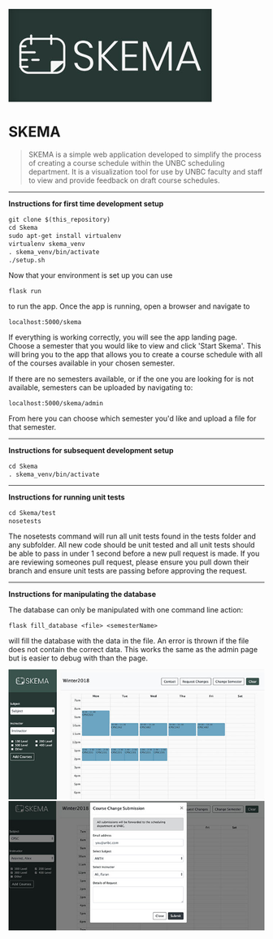 ![](https://github.com/GraemeRMorgan/Skema/blob/master/skema-logo.jpg)
# SKEMA
> SKEMA is a simple web application developed to simplify the process of creating a course schedule within the UNBC scheduling department. It is a visualization tool for use by UNBC faculty and staff to view and provide feedback on draft course schedules.


***

**Instructions for first time development setup**

    git clone $(this_repository)
    cd Skema
    sudo apt-get install virtualenv
    virtualenv skema_venv
    . skema_venv/bin/activate
    ./setup.sh

Now that your environment is set up you can use 

    flask run
    
to run the app. Once the app is running, open a browser and navigate to 

    localhost:5000/skema
    
If everything is working correctly, you will see the app landing page.  Choose a semester that you would like to view and click 'Start Skema'.  This will bring you to the app that allows you to create a course schedule with all of the courses available in your chosen semester.

If there are no semesters available, or if the one you are looking for is not available, semesters can be uploaded by navigating to:

    localhost:5000/skema/admin
    
From here you can choose which semester you'd like and upload a file for that semester.

***

**Instructions for subsequent development setup**

    cd Skema
    . skema_venv/bin/activate
    
***

**Instructions for running unit tests**

    cd Skema/test
    nosetests
    
The nosetests command will run all unit tests found in the tests folder and any subfolder. All new code should be unit 
tested and all unit tests should be able to pass in under 1 second before a new pull request is made.
If you are reviewing someones pull request, please ensure you pull down their branch and ensure unit tests are passing
before approving the request.

***

**Instructions for manipulating the database**


The database can only be manipulated with one command line action:

    flask fill_database <file> <semesterName>

will fill the database with the data in the file.  An error is thrown if the file does not contain the correct data.  This works the same as the admin page but is easier to debug with than the page.

![](https://github.com/GraemeRMorgan/Skema/blob/master/skema-screenshot2.jpg)
![](https://github.com/GraemeRMorgan/Skema/blob/master/skema-screenshot1.jpg)
